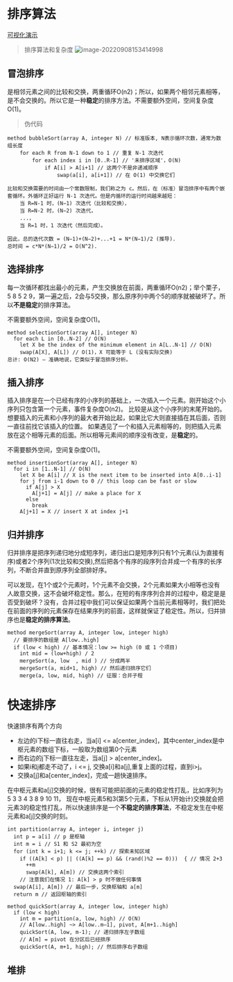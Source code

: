 # 排序算法

[可视化演示](https://visualgo.net/zh/sorting?slide=7-1)

> 排序算法和复杂度
![image-20220908153414998](https://imagehost-1311720054.cos.ap-nanjing.myqcloud.com/blog/%E5%8D%9A%E5%AE%A2%E6%80%A7%E8%83%BD%E4%BC%98%E5%8C%96/image-20220908153414998.png)

## 冒泡排序

是相邻元素之间的比较和交换，两重循环O(n2)；所以，如果两个相邻元素相等，是不会交换的。所以它是一种**稳定**的排序方法。不需要额外空间，空间复杂度O(1)。

> 伪代码
```text
method bubbleSort(array A, integer N) // 标准版本, N表示循环次数，通常为数组长度
    for each R from N-1 down to 1 // 重复 N-1 次迭代
        for each index i in [0..R-1] // '未排序区域'，O(N)
            if A[i] > A[i+1] // 这两个不是非递减顺序
                swap(a[i], a[i+1]) // 在 O(1) 中交换它们

比较和交换需要的时间由一个常数限制，我们称之为 c。然后，在（标准）冒泡排序中有两个嵌套循环。外循环正好运行 N-1 次迭代。但是内循环的运行时间越来越短：
    当 R=N-1 时，(N−1) 次迭代（比较和交换），
    当 R=N-2 时，(N−2) 次迭代，
    ...，
    当 R=1 时，1 次迭代（然后完成）。

因此，总的迭代次数 = (N−1)+(N−2)+...+1 = N*(N−1)/2 (推导).
总时间 = c*N*(N−1)/2 = O(N^2).
```

<script setup>
import bubble from './bubbleSort.js?raw';
import selection from './selectionSort?raw';
import insertion from './insertionSort?raw';
import merge from './mergeSort?raw';
</script>

<run-script :code="bubble">
</run-script>

## 选择排序

每一次循环都找出最小的元素，产生交换放在前面，两重循环O(n2)；举个栗子，5 8 5 2 9，第一遍之后，2会与5交换，那么原序列中两个5的顺序就被破坏了。所以**不是稳定**的排序算法。

不需要额外空间，空间复杂度O(1)。

```text
method selectionSort(array A[], integer N)
  for each L in [0..N-2] // O(N)
    let X be the index of the minimum element in A[L..N-1] // O(N)
    swap(A[X], A[L]) // O(1)，X 可能等于 L (没有实际交换)
总计: O(N2) — 准确地说，它类似于冒泡排序分析。
```

<run-script :code="selection">
</run-script>

## 插入排序

插入排序是在一个已经有序的小序列的基础上，一次插入一个元素。刚开始这个小序列只包含第一个元素，事件复杂度O(n2)。
比较是从这个小序列的末尾开始的。想要插入的元素和小序列的最大者开始比起，如果比它大则直接插在其后面，否则一直往前找它该插入的位置。
如果遇见了一个和插入元素相等的，则把插入元素放在这个相等元素的后面。所以相等元素间的顺序没有改变，是**稳定**的。

不需要额外空间，空间复杂度O(1)。

```text
method insertionSort(array A[], integer N)
  for i in [1..N-1] // O(N)
    let X be A[i] // X is the next item to be inserted into A[0..i-1]
    for j from i-1 down to 0 // this loop can be fast or slow
      if A[j] > X
        A[j+1] = A[j] // make a place for X
      else
        break
    A[j+1] = X // insert X at index j+1
```

<run-script :code="insertion">
</run-script>

## 归并排序

归并排序是把序列递归地分成短序列，递归出口是短序列只有1个元素(认为直接有序)或者2个序列(1次比较和交换),然后把各个有序的段序列合并成一个有序的长序列，不断合并直到原序列全部排好序。

可以发现，在1个或2个元素时，1个元素不会交换，2个元素如果大小相等也没有人故意交换，这不会破坏稳定性。那么，在短的有序序列合并的过程中，稳定是是否受到破坏？没有，合并过程中我们可以保证如果两个当前元素相等时，我们把处在前面的序列的元素保存在结果序列的前面，这样就保证了稳定性。所以，归并排序也是**稳定的排序算法**。

```text
method mergeSort(array A, integer low, integer high)
  // 要排序的数组是 A[low..high]
  if (low < high) // 基本情况：low >= high (0 或 1 个项目)
    int mid = (low+high) / 2	
    mergeSort(a, low  , mid ) // 分成两半
    mergeSort(a, mid+1, high) // 然后递归排序它们
    merge(a, low, mid, high) // 征服：合并子程
```

<run-script :code="merge">
</run-script>

# 快速排序

快速排序有两个方向
- 左边的i下标一直往右走，当a[i] <= a[center_index]，其中center_index是中枢元素的数组下标，一般取为数组第0个元素
- 而右边的j下标一直往左走，当a[j] > a[center_index]。
- 如果i和j都走不动了，i <= j, 交换a[i]和a[j],重复上面的过程，直到i>j。
- 交换a[j]和a[center_index]，完成一趟快速排序。

在中枢元素和a[j]交换的时候，很有可能把前面的元素的稳定性打乱，比如序列为 5 3 3 4 3 8 9 10 11， 现在中枢元素5和3(第5个元素，下标从1开始计)交换就会把元素3的稳定性打乱，所以快速排序是一个**不稳定的排序算法**，不稳定发生在中枢元素和a[j]交换的时刻。

```text
int partition(array A, integer i, integer j)
  int p = a[i] // p 是枢轴
  int m = i // S1 和 S2 最初为空
  for (int k = i+1; k <= j; ++k) // 探索未知区域
    if ((A[k] < p) || ((A[k] == p) && (rand()%2 == 0)))  { // 情况 2+3
      ++m
      swap(A[k], A[m]) // 交换这两个索引
    // 注意我们在情况 1: A[k] > p 时不做任何事情
  swap(A[i], A[m]) // 最后一步，交换枢轴和 a[m]
  return m // 返回枢轴的索引
  
method quickSort(array A, integer low, integer high)
  if (low < high)
    int m = partition(a, low, high) // O(N)
    // A[low..high] ~> A[low..m–1], pivot, A[m+1..high]
    quickSort(A, low, m-1); // 递归排序左子数组
    // A[m] = pivot 在分区后已经排序
    quickSort(A, m+1, high); // 然后排序右子数组
```

## 堆排

